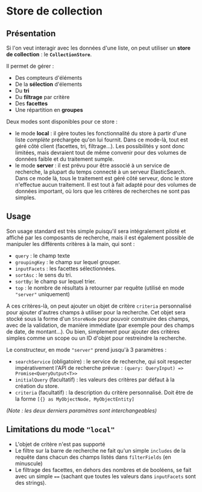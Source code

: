 # Store de collection

## Présentation

Si l'on veut interagir avec les données d'une liste, on peut utiliser un **store de collection** : le **`CollectionStore`**.

Il permet de gérer :

-   Des compteurs d'éléments
-   De la **sélection** d'élements
-   Du **tri**
-   Du **filtrage** par critère
-   Des **facettes**
-   Une répartition en **groupes**

Deux modes sont disponibles pour ce store :

-   le mode **local** : il gère toutes les fonctionnalité du store à partir d'une liste _complète_ préchargée qu'on lui fournit. Dans ce mode-là, tout est géré côté client (facettes, tri, filtrage...). Les possibilités y sont donc limitées, mais devraient tout de même convenir pour des volumes de données faible et du traitement sumple.
-   le mode **server** : il est prévu pour être associé à un service de recherche, la plupart du temps connecté à un serveur ElasticSearch. Dans ce mode là, tous le traitement est géré côté serveur, donc le store n'effectue aucun traitement. Il est tout à fait adapté pour des volumes de données important, où lors que les critères de recherches ne sont pas simples.

## Usage

Son usage standard est très simple puisqu'il sera intégralement piloté et affiché par les composants de recherche, mais il est également possible de manipuler les différents critères à la main, qui sont :

-   `query` : le champ texte
-   `groupingKey` : le champ sur lequel grouper.
-   `inputFacets` : les facettes sélectionnées.
-   `sortAsc` : le sens du tri.
-   `sortBy`: le champ sur lequel trier.
-   `top` : le nombre de résultats à retourner par requête (utilisé en mode `"server"` uniquement)

A ces critères-là, on peut ajouter un objet de critère `criteria` personnalisé pour ajouter d'autres champs à utiliser pour la recherche. Cet objet sera stocké sous la forme d'un `StoreNode` pour pouvoir construire des champs, avec de la validation, de manière immédiate (par exemple pour des champs de date, de montant...). Ou bien, simplement pour ajouter des critères simples comme un scope ou un ID d'objet pour restreindre la recherche.

Le constructeur, en mode `"server"` prend jusqu'à 3 paramètres :

-   `searchService` (obligatoire) : le service de recherche, qui soit respecter impérativement l'API de recherche prévue : `(query: QueryInput) => Promise<QueryOutput<T>>`
-   `initialQuery` (facultatif) : les valeurs des critères par défaut à la création du store.
-   `criteria` (facultatif) : la description du critère personnalisé. Doit être de la forme `[{} as MyObjectNode, MyObjectEntity]`

_(Note : les deux derniers paramètres sont interchangeables)_

## Limitations du mode `"local"`

-   L'objet de critère n'est pas supporté
-   Le filtre sur la barre de recherche ne fait qu'un simple `includes` de la requête dans chacun des champs listés dans `filterFields` (en minuscule)
-   Le filtrage des facettes, en dehors des nombres et de booléens, se fait avec un simple `==` (sachant que toutes les valeurs dans `inputFacets` sont des strings).
